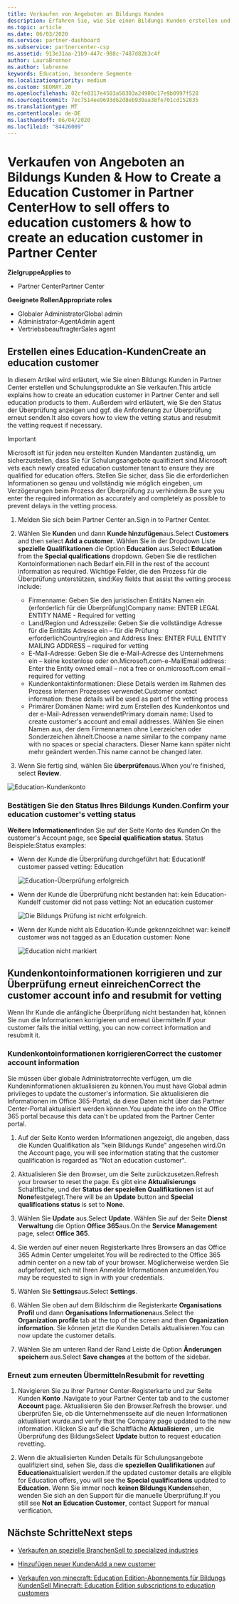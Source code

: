 ```yaml
---
title: Verkaufen von Angeboten an Bildungs Kunden
description: Erfahren Sie, wie Sie einen Bildungs Kunden erstellen und Angebote in Partner Center verkaufen.
ms.topic: article
ms.date: 06/03/2020
ms.service: partner-dashboard
ms.subservice: partnercenter-csp
ms.assetid: 913e31aa-21b9-447c-988c-7487d82b3c4f
author: LauraBrenner
ms.author: labrenne
keywords: Education, besondere Segmente
ms.localizationpriority: medium
ms.custom: SEOMAY.20
ms.openlocfilehash: 02cfe0317e4503a58303a24900c17e9b0997f528
ms.sourcegitcommit: 7ec7514ee9693d62d8eb930aa38fe701cd152835
ms.translationtype: MT
ms.contentlocale: de-DE
ms.lasthandoff: 06/04/2020
ms.locfileid: "84426009"
---
```

# <a name="how-to-sell-offers-to-education-customers--how-to-create-an-education-customer-in-partner-center"></a><span data-ttu-id="83eab-104">Verkaufen von Angeboten an Bildungs Kunden & How to Create a Education Customer in Partner Center</span><span class="sxs-lookup"><span data-stu-id="83eab-104">How to sell offers to education customers & how to create an education customer in Partner Center</span></span>

<span data-ttu-id="83eab-105">**Zielgruppe**</span><span class="sxs-lookup"><span data-stu-id="83eab-105">**Applies to**</span></span>

- <span data-ttu-id="83eab-106">Partner Center</span><span class="sxs-lookup"><span data-stu-id="83eab-106">Partner Center</span></span>

<span data-ttu-id="83eab-107">**Geeignete Rollen**</span><span class="sxs-lookup"><span data-stu-id="83eab-107">**Appropriate roles**</span></span>

- <span data-ttu-id="83eab-108">Globaler Administrator</span><span class="sxs-lookup"><span data-stu-id="83eab-108">Global admin</span></span>
- <span data-ttu-id="83eab-109">Administrator-Agent</span><span class="sxs-lookup"><span data-stu-id="83eab-109">Admin agent</span></span>
- <span data-ttu-id="83eab-110">Vertriebsbeauftragter</span><span class="sxs-lookup"><span data-stu-id="83eab-110">Sales agent</span></span>

## <a name="create-an-education-customer"></a><span data-ttu-id="83eab-111">Erstellen eines Education-Kunden</span><span class="sxs-lookup"><span data-stu-id="83eab-111">Create an education customer</span></span>

<span data-ttu-id="83eab-112">In diesem Artikel wird erläutert, wie Sie einen Bildungs Kunden in Partner Center erstellen und Schulungsprodukte an Sie verkaufen.</span><span class="sxs-lookup"><span data-stu-id="83eab-112">This article explains how to create an education customer in Partner Center and sell education products to them.</span></span> <span data-ttu-id="83eab-113">Außerdem wird erläutert, wie Sie den Status der Überprüfung anzeigen und ggf. die Anforderung zur Überprüfung erneut senden.</span><span class="sxs-lookup"><span data-stu-id="83eab-113">It also covers how to view the vetting status and resubmit the vetting request if necessary.</span></span>

> [!IMPORTANT]
> <span data-ttu-id="83eab-114">Microsoft ist für jeden neu erstellten Kunden Mandanten zuständig, um sicherzustellen, dass Sie für Schulungsangebote qualifiziert sind.</span><span class="sxs-lookup"><span data-stu-id="83eab-114">Microsoft vets each newly created education customer tenant to ensure they are qualified for education offers.</span></span>  <span data-ttu-id="83eab-115">Stellen Sie sicher, dass Sie die erforderlichen Informationen so genau und vollständig wie möglich eingeben, um Verzögerungen beim Prozess der Überprüfung zu verhindern.</span><span class="sxs-lookup"><span data-stu-id="83eab-115">Be sure you enter the required information as accurately and completely as possible to prevent delays in the vetting process.</span></span>

1. <span data-ttu-id="83eab-116">Melden Sie sich beim Partner Center an.</span><span class="sxs-lookup"><span data-stu-id="83eab-116">Sign in to Partner Center.</span></span>

2. <span data-ttu-id="83eab-117">Wählen Sie **Kunden** und dann **Kunde hinzufügen**aus.</span><span class="sxs-lookup"><span data-stu-id="83eab-117">Select **Customers** and then select **Add a customer**.</span></span> <span data-ttu-id="83eab-118">Wählen Sie in der Dropdown Liste **spezielle Qualifikationen** die Option **Education** aus.</span><span class="sxs-lookup"><span data-stu-id="83eab-118">Select **Education** from the **Special qualifications** dropdown.</span></span>  <span data-ttu-id="83eab-119">Geben Sie die restlichen Kontoinformationen nach Bedarf ein.</span><span class="sxs-lookup"><span data-stu-id="83eab-119">Fill in the rest of the account information as required.</span></span>  <span data-ttu-id="83eab-120">Wichtige Felder, die den Prozess für die Überprüfung unterstützen, sind:</span><span class="sxs-lookup"><span data-stu-id="83eab-120">Key fields that assist the vetting process include:</span></span>

   - <span data-ttu-id="83eab-121">Firmenname: Geben Sie den juristischen Entitäts Namen ein (erforderlich für die Überprüfung)</span><span class="sxs-lookup"><span data-stu-id="83eab-121">Company name: ENTER LEGAL ENTITY NAME - Required for vetting</span></span>
   - <span data-ttu-id="83eab-122">Land/Region und Adresszeile: Geben Sie die vollständige Adresse für die Entitäts Adresse ein – für die Prüfung erforderlich</span><span class="sxs-lookup"><span data-stu-id="83eab-122">Country/region and Address lines: ENTER FULL ENTITY MAILING ADDRESS – required for vetting</span></span>
   - <span data-ttu-id="83eab-123">E-Mail-Adresse: Geben Sie die e-Mail-Adresse des Unternehmens ein – keine kostenlose oder on.Microsoft.com-e-Mail</span><span class="sxs-lookup"><span data-stu-id="83eab-123">Email address:  Enter the Entity owned email – not a free or on.microsoft.com email – required for vetting</span></span>
   - <span data-ttu-id="83eab-124">Kundenkontaktinformationen: Diese Details werden im Rahmen des Prozess internen Prozesses verwendet.</span><span class="sxs-lookup"><span data-stu-id="83eab-124">Customer contact information: these details will be used as part of the vetting process</span></span>
   - <span data-ttu-id="83eab-125">Primärer Domänen Name: wird zum Erstellen des Kundenkontos und der e-Mail-Adressen verwendet</span><span class="sxs-lookup"><span data-stu-id="83eab-125">Primary domain name:  Used to create customer's account and email addresses.</span></span>  <span data-ttu-id="83eab-126">Wählen Sie einen Namen aus, der dem Firmennamen ohne Leerzeichen oder Sonderzeichen ähnelt.</span><span class="sxs-lookup"><span data-stu-id="83eab-126">Choose a name similar to the company name with no spaces or special characters.</span></span>  <span data-ttu-id="83eab-127">Dieser Name kann später nicht mehr geändert werden.</span><span class="sxs-lookup"><span data-stu-id="83eab-127">This name cannot be changed later.</span></span>

3. <span data-ttu-id="83eab-128">Wenn Sie fertig sind, wählen Sie **überprüfen**aus.</span><span class="sxs-lookup"><span data-stu-id="83eab-128">When you're finished, select **Review**.</span></span>

![Education-Kundenkonto](images/eduaccountinfo.png)

### <a name="confirm-your-education-customers-vetting-status"></a><span data-ttu-id="83eab-130">Bestätigen Sie den Status Ihres Bildungs Kunden.</span><span class="sxs-lookup"><span data-stu-id="83eab-130">Confirm your education customer's vetting status</span></span>

<span data-ttu-id="83eab-131">**Weitere Informationen**finden Sie auf der Seite Konto des Kunden.</span><span class="sxs-lookup"><span data-stu-id="83eab-131">On the customer's Account page, see **Special qualification status**.</span></span>
<span data-ttu-id="83eab-132">Status Beispiele:</span><span class="sxs-lookup"><span data-stu-id="83eab-132">Status examples:</span></span>

- <span data-ttu-id="83eab-133">Wenn der Kunde die Überprüfung durchgeführt hat: Education</span><span class="sxs-lookup"><span data-stu-id="83eab-133">If customer passed vetting:  Education</span></span>

   ![Education-Überprüfung erfolgreich](images/edupassedvetting.png)

- <span data-ttu-id="83eab-135">Wenn der Kunde die Überprüfung nicht bestanden hat: kein Education-Kunde</span><span class="sxs-lookup"><span data-stu-id="83eab-135">If customer did not pass vetting:  Not an education customer</span></span>

   ![Die Bildungs Prüfung ist nicht erfolgreich.](images/edudidnotpassvetting.PNG)

- <span data-ttu-id="83eab-137">Wenn der Kunde nicht als Education-Kunde gekennzeichnet war: keine</span><span class="sxs-lookup"><span data-stu-id="83eab-137">If customer was not tagged as an Education customer:  None</span></span>

   ![Education nicht markiert](images/edunottagged.PNG)

## <a name="correct-the-customer-account-info-and-resubmit-for-vetting"></a><span data-ttu-id="83eab-139">Kundenkontoinformationen korrigieren und zur Überprüfung erneut einreichen</span><span class="sxs-lookup"><span data-stu-id="83eab-139">Correct the customer account info and resubmit for vetting</span></span>  

<span data-ttu-id="83eab-140">Wenn Ihr Kunde die anfängliche Überprüfung nicht bestanden hat, können Sie nun die Informationen korrigieren und erneut übermitteln.</span><span class="sxs-lookup"><span data-stu-id="83eab-140">If your customer fails the initial vetting, you can now correct information and resubmit it.</span></span>

### <a name="correct-the-customer-account-information"></a><span data-ttu-id="83eab-141">Kundenkontoinformationen korrigieren</span><span class="sxs-lookup"><span data-stu-id="83eab-141">Correct the customer account information</span></span>

<span data-ttu-id="83eab-142">Sie müssen über globale Administratorrechte verfügen, um die Kundeninformationen aktualisieren zu können.</span><span class="sxs-lookup"><span data-stu-id="83eab-142">You must have Global admin privileges to update the customer's information.</span></span> <span data-ttu-id="83eab-143">Sie aktualisieren die Informationen im Office 365-Portal, da diese Daten nicht über das Partner Center-Portal aktualisiert werden können.</span><span class="sxs-lookup"><span data-stu-id="83eab-143">You update the info on the Office 365 portal because this data can't be updated from the Partner Center portal.</span></span>

1. <span data-ttu-id="83eab-144">Auf der Seite Konto werden Informationen angezeigt, die angeben, dass die Kunden Qualifikation als "kein Bildungs Kunde" angesehen wird.</span><span class="sxs-lookup"><span data-stu-id="83eab-144">On the Account page, you will see information stating that the customer qualification is regarded as "Not an education customer".</span></span>

2. <span data-ttu-id="83eab-145">Aktualisieren Sie den Browser, um die Seite zurückzusetzen.</span><span class="sxs-lookup"><span data-stu-id="83eab-145">Refresh your browser to reset the page.</span></span> <span data-ttu-id="83eab-146">Es gibt eine **Aktualisierungs** Schaltfläche, und der **Status der speziellen Qualifikationen** ist auf **None**festgelegt.</span><span class="sxs-lookup"><span data-stu-id="83eab-146">There will be an **Update** button and **Special qualifications status** is set to **None**.</span></span>

3. <span data-ttu-id="83eab-147">Wählen Sie **Update** aus.</span><span class="sxs-lookup"><span data-stu-id="83eab-147">Select **Update**.</span></span> <span data-ttu-id="83eab-148">Wählen Sie auf der Seite **Dienst Verwaltung** die Option **Office 365**aus.</span><span class="sxs-lookup"><span data-stu-id="83eab-148">On the **Service Management** page, select **Office 365**.</span></span>

4. <span data-ttu-id="83eab-149">Sie werden auf einer neuen Registerkarte Ihres Browsers an das Office 365 Admin Center umgeleitet.</span><span class="sxs-lookup"><span data-stu-id="83eab-149">You will be redirected to the Office 365 admin center on a new tab of your browser.</span></span> <span data-ttu-id="83eab-150">Möglicherweise werden Sie aufgefordert, sich mit Ihren Anmelde Informationen anzumelden.</span><span class="sxs-lookup"><span data-stu-id="83eab-150">You may be requested to sign in with your credentials.</span></span>

5. <span data-ttu-id="83eab-151">Wählen Sie **Settings**aus.</span><span class="sxs-lookup"><span data-stu-id="83eab-151">Select **Settings**.</span></span>

6. <span data-ttu-id="83eab-152">Wählen Sie oben auf dem Bildschirm die Registerkarte **Organisations Profil** und dann **Organisations Informationen**aus.</span><span class="sxs-lookup"><span data-stu-id="83eab-152">Select the **Organization profile** tab at the top of the screen and then **Organization information**.</span></span> <span data-ttu-id="83eab-153">Sie können jetzt die Kunden Details aktualisieren.</span><span class="sxs-lookup"><span data-stu-id="83eab-153">You can now update the customer details.</span></span>

7. <span data-ttu-id="83eab-154">Wählen Sie am unteren Rand der Rand Leiste die Option **Änderungen speichern** aus.</span><span class="sxs-lookup"><span data-stu-id="83eab-154">Select **Save changes** at the bottom of the sidebar.</span></span>  

### <a name="resubmit-for-revetting"></a><span data-ttu-id="83eab-155">Erneut zum erneuten Übermitteln</span><span class="sxs-lookup"><span data-stu-id="83eab-155">Resubmit for revetting</span></span>

1. <span data-ttu-id="83eab-156">Navigieren Sie zu ihrer Partner Center-Registerkarte und zur Seite Kunden **Konto** .</span><span class="sxs-lookup"><span data-stu-id="83eab-156">Navigate to your Partner Center tab and to the customer **Account** page.</span></span> <span data-ttu-id="83eab-157">Aktualisieren Sie den Browser.</span><span class="sxs-lookup"><span data-stu-id="83eab-157">Refresh the browser.</span></span> <span data-ttu-id="83eab-158">und überprüfen Sie, ob die Unternehmensseite auf die neuen Informationen aktualisiert wurde.</span><span class="sxs-lookup"><span data-stu-id="83eab-158">and verify that the Company page updated to the new information.</span></span> <span data-ttu-id="83eab-159">Klicken Sie auf die Schaltfläche **Aktualisieren** , um die Überprüfung des Bildungs</span><span class="sxs-lookup"><span data-stu-id="83eab-159">Select **Update** button to request education revetting.</span></span>

2. <span data-ttu-id="83eab-160">Wenn die aktualisierten Kunden Details für Schulungsangebote qualifiziert sind, sehen Sie, dass die **speziellen Qualifikationen** auf **Education**aktualisiert werden.</span><span class="sxs-lookup"><span data-stu-id="83eab-160">If the updated customer details are eligible for Education offers, you will see the **Special qualifications** updated to **Education**.</span></span> <span data-ttu-id="83eab-161">Wenn Sie immer noch **keinen Bildungs Kunden**sehen, wenden Sie sich an den Support für die manuelle Überprüfung.</span><span class="sxs-lookup"><span data-stu-id="83eab-161">If you still see **Not an Education Customer**, contact Support for manual verification.</span></span>

## <a name="next-steps"></a><span data-ttu-id="83eab-162">Nächste Schritte</span><span class="sxs-lookup"><span data-stu-id="83eab-162">Next steps</span></span>

- [<span data-ttu-id="83eab-163">Verkaufen an spezielle Branchen</span><span class="sxs-lookup"><span data-stu-id="83eab-163">Sell to specialized industries</span></span>](get-special-pricing-for-offers.md)

- [<span data-ttu-id="83eab-164">Hinzufügen neuer Kunden</span><span class="sxs-lookup"><span data-stu-id="83eab-164">Add a new customer</span></span>](add-a-new-customer.md)

- [<span data-ttu-id="83eab-165">Verkaufen von minecraft: Education Edition-Abonnements für Bildungs Kunden</span><span class="sxs-lookup"><span data-stu-id="83eab-165">Sell Minecraft: Education Edition subscriptions to education customers</span></span>](minecraft-subscriptions.md)
